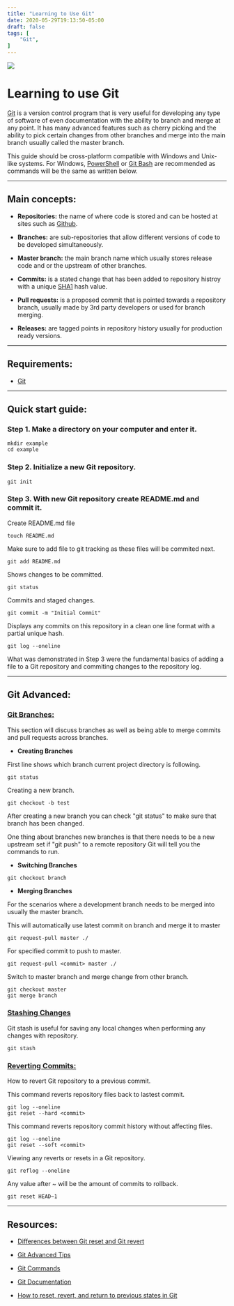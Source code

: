 ```yaml
---
title: "Learning to Use Git"
date: 2020-05-29T19:13:50-05:00
draft: false
tags: [
	"Git",
]
---
```


[![](/images/git.png)](https://git-scm.com)

# Learning to use Git

[Git](https://git-scm.com) is a version control program that is very useful for developing any type of software of even documentation with the ability to branch and merge at any point. It has many advanced features such as cherry picking and the ability to pick certain changes from other branches and merge into the main branch usually called the master branch.

This guide should be cross-platform compatible with Windows and Unix-like systems. For Windows, [PowerShell](https://docs.microsoft.com/en-us/powershell/scripting/overview?view=powershell-7) or [Git Bash](https://gitforwindows.org/) are recommended as commands will be the same as written below.

---

## Main concepts:

- **Repositories:** the name of where code is stored and can be hosted at sites such as [Github](https://github.com).

- **Branches:** are sub-repositories that allow different versions of code to be developed simultaneously.

- **Master branch:** the main branch name which usually stores release code and or the upstream of other branches.

- **Commits:** is a stated change that has been added to repository histroy with a unique [SHA1](https://en.wikipedia.org/wiki/SHA-1) hash value.

- **Pull requests:** is a proposed commit that is pointed towards a repository branch, usually made by 3rd party developers or used for branch merging.

- **Releases:** are tagged points in repository history usually for production ready versions.

---

## Requirements:

- [Git](https://git-scm.com)

---

## Quick start guide:

### Step 1. Make a directory on your computer and enter it.

```
mkdir example
cd example
```

### Step 2. Initialize a new Git repository.

```
git init
```

### Step 3. With new Git repository create README.md and commit it.

Create README.md file

```
touch README.md
```

Make sure to add file to git tracking as these files will be commited next.

```
git add README.md
```

Shows changes to be committed.

```
git status
```

Commits and staged changes.

```
git commit -m "Initial Commit"
```

Displays any commits on this repository in a clean one line format with a partial unique hash. 

```
git log --oneline
```

What was demonstrated in Step 3 were the fundamental basics of adding a file to a Git repository and commiting changes to the repository log.

---

## Git Advanced:

### [Git Branches:](https://git-scm.com/docs/git-checkout)

This section will discuss branches as well as being able to merge commits and pull requests across branches.

- **Creating Branches**

First line shows which branch current project directory is following.

```
git status
```

Creating a new branch.

```
git checkout -b test
```

After creating a new branch you can check "git status" to make sure that branch has been changed.

One thing about branches new branches is that there needs to be a new upstream set if "git push" to a remote repository Git will tell you the commands to run.

- **Switching Branches**

```
git checkout branch
```

- **Merging Branches**

For the scenarios where a development branch needs to be merged into usually the master branch.

This will automatically use latest commit on branch and merge it to master

```
git request-pull master ./
```

For specified commit to push to master.

```
git request-pull <commit> master ./
```

Switch to master branch and merge change from other branch.

```
git checkout master
git merge branch 
```

### [Stashing Changes](https://git-scm.com/docs/git-stash)

Git stash is useful for saving any local changes when performing any changes with repository.
```
git stash
```

### [Reverting Commits:](https://git-scm.com/docs/git-revert)

How to revert Git repository to a previous commit.

This command reverts repository files back to lastest commit.

```
git log --oneline
git reset --hard <commit> 
```

This command reverts repository commit history without affecting files.

```
git log --oneline
git reset --soft <commit>
```

Viewing any reverts or resets in a Git repository.

```
git reflog --oneline
```

Any value after ~ will be the amount of commits to rollback.
```
git reset HEAD~1
```

---

## Resources:

- [Differences between Git reset and Git revert](https://www.pixelstech.net/article/1549115148-git-reset-vs-git-revert)

- [Git Advanced Tips](https://www.atlassian.com/git/tutorials/advanced-overview)

- [Git Commands](https://git-scm.com/docs/git)

- [Git Documentation](https://git-scm.com/docs)

- [How to reset, revert, and return to previous states in Git](https://opensource.com/article/18/6/git-reset-revert-rebase-commands)


